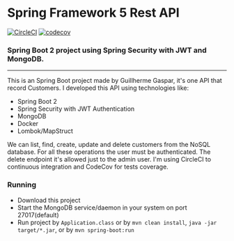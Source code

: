 # Spring Framework 5 Rest API 

[![CircleCI](https://circleci.com/gh/guigaspar/spring5-rest-api.svg?style=shield)](https://circleci.com/gh/guigaspar/spring5-rest-api) [![codecov](https://codecov.io/gh/guigaspar/spring5-rest-api/branch/master/graph/badge.svg)](https://codecov.io/gh/guigaspar/spring5-rest-api)

### Spring Boot 2 project using Spring Security with JWT and MongoDB.

---

This is an Spring Boot project made by Guillherme Gaspar, it's one API that record Customers.
I developed this API using technologies like: 
- Spring Boot 2
- Spring Security with JWT Authentication
- MongoDB
- Docker
- Lombok/MapStruct 

We can list, find, create, update and delete customers from the NoSQL database. For all these operations the user must be authenticated. The delete endpoint it's allowed just to the admin user. I'm using CircleCI to continuous integration and CodeCov for tests coverage.


### Running
* Download this project
* Start the MongoDB service/daemon in your system on port 27017(default)
* Run project by `Application.class` or by `mvn clean install`, `java -jar target/*.jar`, or by `mvn spring-boot:run`
